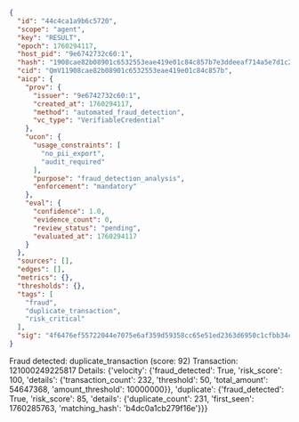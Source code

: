 ```json
{
  "id": "44c4ca1a9b6c5720",
  "scope": "agent",
  "key": "RESULT",
  "epoch": 1760294117,
  "host_pid": "9e6742732c60:1",
  "hash": "1908cae82b08901c6532553eae419e01c84c857b7e3ddeeaf714a5e7d1c238e2",
  "cid": "QmV11908cae82b08901c6532553eae419e01c84c857b",
  "aicp": {
    "prov": {
      "issuer": "9e6742732c60:1",
      "created_at": 1760294117,
      "method": "automated_fraud_detection",
      "vc_type": "VerifiableCredential"
    },
    "ucon": {
      "usage_constraints": [
        "no_pii_export",
        "audit_required"
      ],
      "purpose": "fraud_detection_analysis",
      "enforcement": "mandatory"
    },
    "eval": {
      "confidence": 1.0,
      "evidence_count": 0,
      "review_status": "pending",
      "evaluated_at": 1760294117
    }
  },
  "sources": [],
  "edges": [],
  "metrics": {},
  "thresholds": {},
  "tags": [
    "fraud",
    "duplicate_transaction",
    "risk_critical"
  ],
  "sig": "4f6476ef55722044e7075e6af359d59358cc65e51ed2363d6950c1cfbb34cf94"
}
```

Fraud detected: duplicate_transaction (score: 92)
Transaction: 121000249225817
Details: {'velocity': {'fraud_detected': True, 'risk_score': 100, 'details': {'transaction_count': 232, 'threshold': 50, 'total_amount': 54647368, 'amount_threshold': 10000000}}, 'duplicate': {'fraud_detected': True, 'risk_score': 85, 'details': {'duplicate_count': 231, 'first_seen': 1760285763, 'matching_hash': 'b4dc0a1cb279f16e'}}}